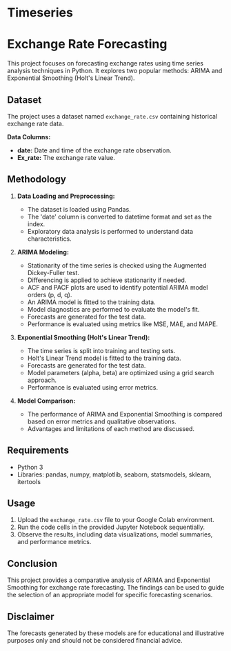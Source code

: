 # Timeseries

# Exchange Rate Forecasting

This project focuses on forecasting exchange rates using time series analysis techniques in Python. It explores two popular methods: ARIMA and Exponential Smoothing (Holt's Linear Trend).

## Dataset

The project uses a dataset named `exchange_rate.csv` containing historical exchange rate data. 

**Data Columns:**

- **date:** Date and time of the exchange rate observation.
- **Ex_rate:** The exchange rate value.

## Methodology

1. **Data Loading and Preprocessing:**
   - The dataset is loaded using Pandas.
   - The 'date' column is converted to datetime format and set as the index.
   - Exploratory data analysis is performed to understand data characteristics.

2. **ARIMA Modeling:**
   - Stationarity of the time series is checked using the Augmented Dickey-Fuller test.
   - Differencing is applied to achieve stationarity if needed.
   - ACF and PACF plots are used to identify potential ARIMA model orders (p, d, q).
   - An ARIMA model is fitted to the training data.
   - Model diagnostics are performed to evaluate the model's fit.
   - Forecasts are generated for the test data.
   - Performance is evaluated using metrics like MSE, MAE, and MAPE.

3. **Exponential Smoothing (Holt's Linear Trend):**
   - The time series is split into training and testing sets.
   - Holt's Linear Trend model is fitted to the training data.
   - Forecasts are generated for the test data.
   - Model parameters (alpha, beta) are optimized using a grid search approach.
   - Performance is evaluated using error metrics.

4. **Model Comparison:**
   - The performance of ARIMA and Exponential Smoothing is compared based on error metrics and qualitative observations.
   - Advantages and limitations of each method are discussed.

## Requirements

- Python 3
- Libraries: pandas, numpy, matplotlib, seaborn, statsmodels, sklearn, itertools

## Usage

1. Upload the `exchange_rate.csv` file to your Google Colab environment.
2. Run the code cells in the provided Jupyter Notebook sequentially.
3. Observe the results, including data visualizations, model summaries, and performance metrics.

## Conclusion

This project provides a comparative analysis of ARIMA and Exponential Smoothing for exchange rate forecasting. The findings can be used to guide the selection of an appropriate model for specific forecasting scenarios.

## Disclaimer

The forecasts generated by these models are for educational and illustrative purposes only and should not be considered financial advice.
